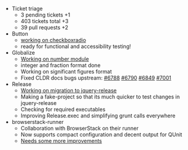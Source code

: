 * Ticket triage
  * 3 pending tickets +1
  * 403 tickets total +3
  * 39 pull requests +2
* Button
  * [working on checkboxradio](https://github.com/jquery/jquery-ui/pull/1126)
  * ready for functional and accessibility testing!
* Globalize
  * [Working on number module](https://github.com/jquery/globalize/issues/200)
  * integer and fraction format done
  * Working on significant figures format
  * Fixed CLDR docs bugs upstream: [#6788](http://unicode.org/cldr/trac/ticket/6788) [#6790](http://unicode.org/cldr/trac/ticket/6790) [#6849](http://unicode.org/cldr/trac/ticket/6849) [#7001﻿](http://unicode.org/cldr/trac/ticket/7001﻿)
* Release
  * [Working on migration to jquery-release](https://github.com/jquery/jquery-ui/pull/1203)
  * Making a fake-project so that its much quicker to test changes in jquery-release
  * Checking for required executables
  * Improving Release.exec and simplifying grunt calls everywhere
* browserstack-runner
  * Collaboration with BrowserStack on their runner
  * Now supports compact configuration and decent output for QUnit
  * [Needs some more improvements](https://github.com/browserstack/browserstack-runner/issues/51)
